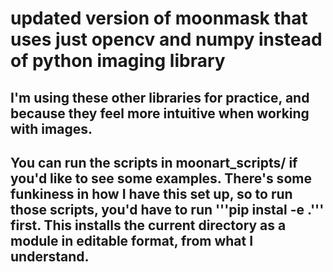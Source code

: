 # updated version of moonmask that uses just opencv and numpy instead of python imaging library

## I'm using these other libraries for practice, and because they feel more intuitive when working with images. 

## You can run the scripts in moonart_scripts/ if you'd like to see some examples. There's some funkiness in how I have this set up, so to run those scripts, you'd have to run '''pip instal -e .''' first. This installs the current directory as a module in editable format, from what I understand.
